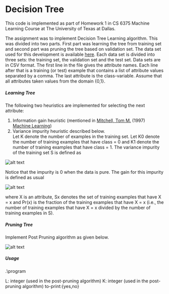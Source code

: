 # Decision Tree 

This code is implemented as part of Homework 1 in CS 6375 Machine Learning Course at The University of Texas at Dallas.

The assignment was to implement Decision Tree Learning algorithm. This was divided into two parts. First part was learning the tree from training set and second part was pruning the tree based on validation set. The data set used for this development is available [here](http://www.hlt.utdallas.edu/~vgogate/ml/2018s/homeworks.html). Each data set is divided into three sets: the training set, the validation set and the test set. Data sets are in CSV format. The first line in the file gives the attribute names. Each line after that is a training (or test) example that contains a list of attribute values separated by a comma. The last attribute is the class-variable. Assume that all attributes taken values from the domain {0,1}.

##### Learning Tree
The following two heuristics are implemented for selecting the next attribute:

1. Information gain heuristic (mentioned in [Mitchell, Tom M.](http://www.cs.cmu.edu/~tom/) (1997) [Machine Learning](https://www.cs.cmu.edu/~tom/mlbook.html))
2. Variance impurity heuristic described below.  
Let K denote the number of examples in the training set. Let K0 denote the number of training examples that have class = 0 and K1 denote the number of training examples that have class = 1. The variance impurity of the training set S is defined as

 ![alt text](https://github.com/harshakokel/Machine-Learning/blob/master/Assets/variance-impurity-equation.png "Variance Impurity equation")

Notice that the impurity is 0 when the data is pure. The gain for this impurity is defined as usual

 ![alt text](https://github.com/harshakokel/Machine-Learning/blob/master/Assets/information-gain-equation.png "Information Gain equation")

where X is an attribute, Sx denotes the set of training examples that have X = x and Pr(x) is the fraction of the training examples that have X = x (i.e., the number of training examples that have X = x divided by the number of training examples in S).

##### Pruning Tree
Implement Post Pruning algorithm as given below.

 ![alt text](https://github.com/harshakokel/Machine-Learning/blob/master/Assets/post-pruning-algo.png "Post Pruning Algorithm")
 
##### Usage
.\program <L> <K> <training-set> <validation-set> <test-set> <to-print>

L: integer (used in the post-pruning algorithm)
K: integer (used in the post-pruning algorithm)
to-print:{yes,no}

